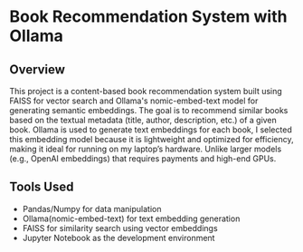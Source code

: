# Book Recommendation System with Ollama 

## Overview
This project is a content-based book recommendation system built using FAISS for vector search and Ollama's nomic-embed-text model for generating semantic embeddings. The goal is to recommend similar books based on the textual metadata (title, author, description, etc.) of a given book.
Ollama is used to generate text embeddings for each book, I selected this embedding model because it is lightweight and optimized for efficiency, making it ideal for running on my laptop’s hardware. Unlike larger models (e.g., OpenAI embeddings) that requires payments and high-end GPUs.

## Tools Used
- Pandas/Numpy for data manipulation
- Ollama(nomic-embed-text) for text embedding generation
- FAISS for similarity search using vector embeddings
- Jupyter Notebook as the development environment

